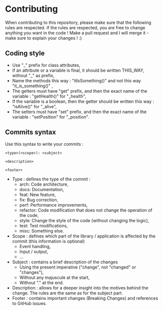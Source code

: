 # Contributing
When contributing to this repository, please make sure that the following rules are respected. If the rules are respected,
you are free to change anything you want in the code ! Make a pull request and I will merge it - make sure to explain your changes ! :)

## Coding style
- Use "_" prefix for class attributes,
- If an attribute or a variable is final, it should be written THIS_WAY, without "_" as prefix,
- Name the methods this way : "itIsSomething()" and not this way "it_is_something()" ,
- The getters must have "get" prefix, and then the exact name of the variable : "getHealth()" for "_health",
- If the variable is a boolean, then the getter should be written this way : "isAlive()" for "_alive",
- The setters must have "set" prefix, and then the exact name of the variable : "setPosition" for "_position".

## Commits syntax

Use this syntax to write your commits :

```
<type>(<scope>): <subject>

<description>

<footer>
```

- Type : defines the type of the commit :
    - arch: Code architecture,
    - docs: Documentation,
    - feat: New feature,
    - fix: Bug correction,
    - perf: Performance improvements,
    - refactor: Code modification that does not change the operation of the code,
    - style: Change the style of the code (without changing the logic),
    - test: Test modifications,
    - misc: Something else.
- Scope : defines which part of the library / application is affected by the commit (this information is optional)
    - Event handling,
    - Input / output,
    - ...
- Subject : contains a brief description of the changes
    - Using the present imperative ("change", not "changed" or "changes"),
    - Without any majuscule at the start,
    - Without "." at the end.
- Description : allows for a deeper insight into the motives behind the change. The rules are the same as for the subject part.
- Footer : contains important changes (Breaking Changes) and references to GitHub issues.
